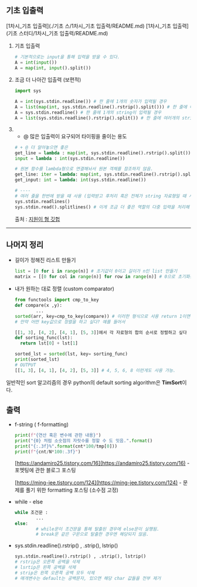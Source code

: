 ## 기초 입출력
[1차시_기초 입출력](./기초 스/1차시_기초 입출력/README.md)
[1차시_기초 입출력](기초 스터디/1차시_기초 입출력/README.md)
1. 기초 입출력

    ```python
    # 기본적으로는 input을 통해 입력을 받을 수 있다.
    A = int(input())
    A = map(int, input().split())
    ```

2. 조금 더 나아간 입출력 (보편적)

    ```python
    import sys

    A = int(sys.stdin.readline()) # 한 줄에 1개의 숫자가 입력될 경우
    A = list(map(int, sys.stdin.readline().rstrip().split())) # 한 줄에 여러개의 숫자가 입력될 경우
    A = sys.stdin.readline() # 한 줄에 1개의 string이 입력될 경우
    A = list(sys.stdin.readline().rstrip().split()) # 한 줄에 여러개의 string이 입력될 경우
    ```

3. + @ 많은 입출력이 요구되어 타이핑을 줄이는 용도

    ```python
    # + @ 더 알아놓으면 좋은 
    get_line = lambda : map(int, sys.stdin.readline().rstrip().split())
    input = lambda : int(sys.stdin.readline())

    # 원본 함수를 lambda형으로 연결해놔서 원본 객체를 참조하지 않음.
    get_line: iter = lambda: map(int, sys.stdin.readline().rstrip().split())
    get_input: int = lambda: int(sys.stdin.readline())

    # ----
    # 여러 줄을 한번에 받을 때 사용 (입력받고 후처리 혹은 전체가 string 자료형일 때 사용)
    sys.stdin.readlines()
    sys.stdin.read().splitlines() # 이게 조금 더 좋은 역할의 다중 입력을 처리해 주는 듯...?
    ```

    출처 : [지원이 형 깃헙](https://github.com/JiwonDev/BOJ-Algorithm-python)

---

## 나머지 정리

- 길이가 정해진 리스트 만들기

    ```python
    list = [0 for i in range(n)] # 초기값이 0이고 길이가 n인 list 만들기
    matrix = [[0 for col in range(n)] for row in range(n)] # 0으로 초기화된 2차원 배열
    ```

- 내가 원하는 대로 정렬 (custom comparator)

    ```python
    from functools import cmp_to_key
    def compare(x ,y):
    		...
    sorted(arr, key=cmp_to_key(compare)) # 이러한 형식으로 사용 return 1이면 교환해야할 때 그대로 둘 때 0, -1
    # 만약 어떤 key값으로 정렬을 하고 싶다? 예를 들어서 

    [[1, 3], [4, 2], [4, 1], [5, 3]]에서 각 자료형의 합의 순서로 정렬하고 싶다
    def sorting_func(lst):
      return lst[0] + lst[1]

    sorted_lst = sorted(lst, key= sorting_func)
    print(sorted_lst)
    # OUTPUT
    [[1, 3], [4, 1], [4, 2], [5, 3]] # 4, 5, 6, 8 이런게도 사용 가능.
    ```

일반적인 sort 알고리즘의 경우 python의 default sorting algorithm은 **TimSort**이다.

## 출력

- f-string ( f-formatting)

    ```python
    print(f"{연산 혹은 변수에 관한 내용}")
    print("{0} 처럼 소숫점의 자릿수를 정할 수 도 잇음.".format()
    print("{:.3f}%".format(cnt*100/tmp[0]))
    print(f"{cnt/N*100:.3f}")
    ```

    [https://andamiro25.tistory.com/16](https://andamiro25.tistory.com/16) - 포멧팅에 관한 블로그 포스팅

    [https://ming-jee.tistory.com/124](https://ming-jee.tistory.com/124) - 문제를 풀기 위한 formatting 포스팅 (소수점 고정)

- while - else

    ```python
    while 조건문 : 
    		...
    else:
    		# while문이 조건문을 통해 탈출된 경우에 else문이 실행됨.
    		# break문 같은 구문으로 탈출한 경우엔 해당되지 않음.

    ```

- sys.stdin.readline().rstrip() , .strip(), lstrip()

    ```python
    sys.stdin.readline().rstrip() , .strip(), lstrip()
    # rstrip은 오른쪽 공백을 삭제
    # lsrtip은 왼쪽 공백을 삭제
    # strip은 왼쪽 오른쪽 공백 모두 삭제
    # 매개변수는 default는 공백문자, 있으면 해당 char 값들을 전부 제거
    ```
